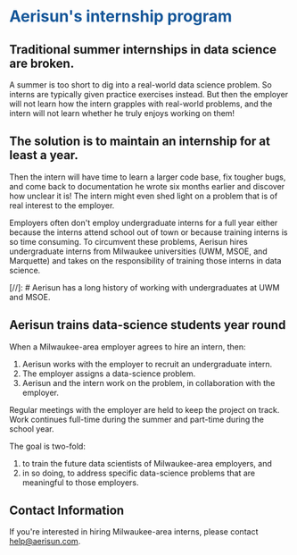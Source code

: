 # <span style="color: #155799;"> **Aerisun's internship program** </span>

## Traditional summer internships in data science are broken.  

A summer is too short to dig into a real-world data science problem.  So interns are typically given practice exercises instead.  But then the employer will not learn how the intern grapples with real-world problems, and the intern will not learn whether he truly enjoys working on them!  

## The solution is to maintain an internship for at least a year.  

Then the intern will have time to learn a larger code base, fix tougher bugs, and come back to documentation he wrote six months earlier and discover how unclear it is!  The intern might even shed light on a problem that is of real interest to the employer.

Employers often don't employ undergraduate interns for a full year either because the interns attend school out of town or because training interns is so time consuming.  To circumvent these problems, Aerisun hires undergraduate interns from Milwaukee universities (UWM, MSOE, and Marquette) and takes on the responsibility of training those interns in data science. 

[//]: # Aerisun has a long history of working with undergraduates at UWM and MSOE. 

## Aerisun trains data-science students year round

When a Milwaukee-area employer agrees to hire an intern, then:

1.  Aerisun works with the employer to recruit an undergraduate intern.  
1.  The employer assigns a data-science problem.
1.  Aerisun and the intern work on the problem, in collaboration with the employer.  

Regular meetings with the employer are held to keep the project on track.  Work continues full-time during the summer and part-time during the school year.

The goal is two-fold: 
    
1.  to train the future data scientists of Milwaukee-area employers, and 
1.  in so doing, to address specific data-science problems that are meaningful to those employers.

## Contact Information

If you're interested in hiring Milwaukee-area interns, please contact help@aerisun.com.
